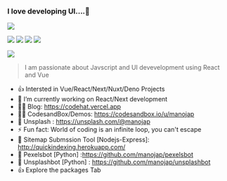 ### I love developing UI....👋
 
 ![](https://github-profile-summary-cards.vercel.app/api/cards/profile-details?username=manojap&theme=dracula)
 
![](https://github-profile-summary-cards.vercel.app/api/cards/repos-per-language?username=manojap&theme=dracula)
![](https://github-profile-summary-cards.vercel.app/api/cards/most-commit-language?username=manojap&theme=dracula)
![](https://github-profile-summary-cards.vercel.app/api/cards/productive-time?username=manojap&theme=dracula)
![](https://github-profile-summary-cards.vercel.app/api/cards/stats?username=manojap&theme=dracula)
 
![](https://wakatime.com/share/@codehat/4fa0896e-693c-44a2-af23-bff91b3ccdcf.svg)
> I am passionate about Javscript and UI devevelopment using React and Vue
<!--
**manojap/manojap** is a ✨ _special_ ✨ repository because its `README.md` (this file) appears on your GitHub profile.

Here are some ideas to get you started:
-->
   

- 👍 Intersted in Vue/React/Next/Nuxt/Deno Projects
- 🔭 I’m currently working on React/Next development
- 🐱‍🚀 Blog: https://codehat.vercel.app 
- 🐱‍🚀 CodesandBox/Demos: https://codesandbox.io/u/manojap 
- 🌹  Unsplash : https://unsplash.com/@manojap
- ⚡ Fun fact: World of coding is an infinite loop, you can't escape
- 🌹  Sitemap Submssion Tool [Nodejs-Express]: http://quickindexing.herokuapp.com/
- 🌹  Pexelsbot [Python] :https://github.com/manojap/pexelsbot
- 🌹  Unsplashbot [Python] : https://github.com/manojap/unsplashbot
- 👍 Explore the packages Tab



